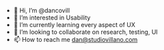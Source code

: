 - 👋 Hi, I’m @dancovill
- 👀 I’m interested in Usability
- 🌱 I’m currently learning every aspect of UX
- 💞️ I’m looking to collaborate on research, testing, UI
- 📫 How to reach me dan@studiovillano.com

<!---
dancovill/dancovill is a ✨ special ✨ repository because its `README.md` (this file) appears on your GitHub profile.
You can click the Preview link to take a look at your changes.
--->
